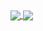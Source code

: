 <a href="https://github.com/NikoEscobar">
  <img align="center" src="https://github-readme-stats-opal-zeta-28.vercel.app/api?username=NikoEscobar&count_private=true&show_icons=true&include_all_commits=true&hide_border=true&hide_title=false&theme=github_dark" />
</a>
<a href="https://github.com/NikoEscobar">
  <img align="center" src="https://github-readme-stats-opal-zeta-28.vercel.app/api/top-langs/?username=NikoEscobar&langs_count=3&hide_title=false&hide_border=true&&theme=github_dark" />
</a>

